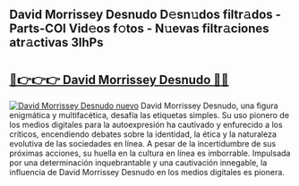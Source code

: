 ## David Morrissey Desnudo D𝚎sn𝚞dos filtr𝚊dos - Parts-COI Vid𝚎os f𝚘tos - N𝚞evas filtr𝚊ciones atr𝚊ctivas 3lhPs

# <h2><a href="http://mb0evgs.tromn.icu/?c=David+Morrissey+Desnudo">🔗👉👉👉 David Morrissey Desnudo 🔗🔗</a></h2>

[![David Morrissey Desnudo nuevo](https://i.imgur.com/pEAQMta.gif)](http://mb0evgs.tromn.icu/?c=David+Morrissey+Desnudo)
David Morrissey Desnudo, una figura enigmática y multifacética, desafía las etiquetas simples. Su uso pionero de los medios digitales para la autoexpresión ha cautivado y enfurecido a los críticos, encendiendo debates sobre la identidad, la ética y la naturaleza evolutiva de las sociedades en línea. A pesar de la incertidumbre de sus próximas acciones, su huella en la cultura en línea es imborrable. Impulsada por una determinación inquebrantable y una cautivación innegable, la influencia de David Morrissey Desnudo en los medios digitales es pionera.
